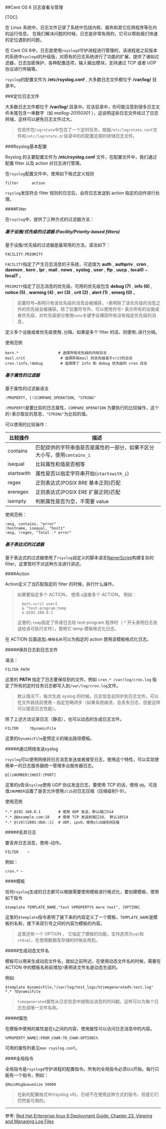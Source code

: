 ##Cent OS 6 日志查看与管理

[TOC]

在 Linux 系统中，日志文件记录了系统中包括内核、服务和其它应用程序等在内的运行信息。
在我们解决问题的时候，日志是非常有用的，它可以帮助我们快速的定位遇到的问题。

在 Cent OS 6中，日志是使用`rsyslogd`守护进程进行管理的，该进程是之前版本的系统中`syslogd`的升级版，对原有的日志系统进行了功能的扩展，提供了诸如过滤器，日志加密保护，各种配置选项，输入输出模块，支持通过 TCP 或者 UDP 协议进行传输等。

`rsyslog`的配置文件为 **/etc/rsyslog.conf** , 大多数日志文件都位于 **/var/log/** 目录中。

###定位日志文件

大多数日志文件都位于 **/var/log/** 目录中。在该目录中，你可能注意到很多日志文件末尾包含一串数字（如 *maillog-20150301* ），这说明这些日志文件经过了日志转储，这样可以避免日志文件过大。

> 在软件包`logrotate`中包含了一个定时任务，根据`/etc/logrotate.conf`文件和`/etc/logrotate.d/`目录中的的配置定期的转储日志文件。

###Rsyslog基本配置

Rsyslog 的主要配置文件为 **/etc/rsyslog.conf** 文件，在配置文件中，我们通过配置 filter 以及 action 对日志进行管理。

在`rsyslog`配置文件中，使用如下格式定义规则

	filter		action

`rsyslog`发现符合 filter 规则的日志后，会将日志发送到 action 指定的动作进行处理。

####Filter

在`rsyslog`中，提供了三种方式的过滤器方法：

##### 基于设施/优先级的过滤器 *(Facility/Priority-based filters)*

基于设施/优先级的过滤器是最常用的方法，语法如下：

	FACILITY.PRIORITY

`FACILITY`指定了产生日志消息的子系统，可选值为 **auth** , **authpriv** , **cron** , **daemon** , **kern** , **lpr** , **mail** , **news** , **syslog** , **user** , **ftp** , **uucp** , **local0** ~ **local7** 。

`PRIORITY`指定了日志消息的优先级，可用的优先级包含 **debug (7)** , **info (6)** , **notice (5)** , **warning (4)** , **err (3)** , **crit (2)** , **alert (1)** , **emerg (0)** 。

> 前置符号`=`表明只有该优先级的消息会被捕获，`!`表明除了该优先级的消息之外的优先级会被捕获。除了前置符号外，可以使用符号`*`
表示所有的设施或者优先级，对优先级部分使用`none`关键字会捕获所有没有指定优先级的消息。

定义多个设施或者优先级使用`,`分隔，如果是多个 filter 的话，则使用`;`进行分隔。

使用范例

	kern.*					# 选择所有优先级的内核日志
    mail.crit				 # 选择所有mail 的优先级高于crit的日志
	cron.!info,!debug		 # 选择除了 info 和 debug 优先级的 cron 日志


##### 基于属性的过滤器

基于属性的过滤器语法

	:PROPERTY, [!]COMPARE_OPERATION, "STRING"

`:PROPERTY`是要比较的日志属性，`COMPARE_OPERATION` 为要执行的比较操作，这个的`!`表示取反的意思，`"STRING"`为比较的值。

可以使用的比较操作：

| 比较操作        | 描述
|----------------|-------------------------------------
| contains       | 匹配提供的字符串值是否是属性的一部分，如果不区分大小写，使用`contains_i` 
| isequal        | 比较属性和值是否相等
| startswith     | 属性是否以指定字符串开始(`startswith_i`)
| regex          | 正则表达式(POSIX BRE 基本正则)匹配
| ereregex       | 正则表达式(POSIX ERE 扩展正则)匹配
| isempty        | 判断属性是否为空，不需要 value

使用范例：

	:msg, contains, "error"
    :hostname, isequal, "host1"
	:msg, !regex, "fatal .* error"


##### 基于表达式的过滤器

基于表达式的过滤器使用了`rsyslog`自定义的脚本语言[RainerScript][RainerScript]构建复杂的filter，这里暂时不对这种方法进行讲述。

####Action

Action定义了当匹配指定的 filter 的时候，执行什么操作。

> 如果要指定多个 ACTION， 使用 `&`连接多个 ACTION。
> 例如：
>
>		kern.=crit user1
>    	& ^test-program;temp
>    	& @192.168.0.1
>
> 这里的`;temp`指定了传递日志给 test-program 程序时（ **^** 开头表明日志发送给该可执行文件），使用它 temp 模板格式化日志。

在 ACTION 后面追加`;模板名称`可以为指定的 action 使用该模板格式化日志。

#####保存日志到日志文件

语法：

	FILTER PATH

这里的 **PATH** 指定了日志要保存到的文件。例如 `cron.* /var/log/cron.log` 指定了所有的定时任务日志都写入到`/var/log/cron.log`文件。

> 默认情况下，每次生成 syslog 的时候，日志信息会同步到日志文件。可以在文件路径前使用 **-** 指定忽略同步（如果系统崩溃，会丢失日志，但是这样可以提高日志性能）。

除了上述方法记录日志（静态），也可以动态的生成日志文件。

	FILTER     ?DynamicFile

这里的`DynamicFile`是预定义的输出路径模板。

#####通过网络发送syslog

`rsyslog`可以使用网络将日志消息发送或者接受日志，使用这个特性，可以实现使用单一的日志服务器统一管理多台服务器日志。

	@[(zNUMBER)]HOST:[PORT]

这里的`@`告诉`syslog`使用 *UDP* 协议发送日志，要使用 *TCP* 的话，使用 `@@`。可选值`zNUMBER`设置了是否允许使用`zlib`对日志压缩（压缩级别1-9）。

使用范例

	*.* @192.168.0.1		# 使用 UDP 发送，默认端口514
    *.* @@example.com:18	# 使用 TCP 发送到端口18， 默认10514
	*.* @(z9)[2001:db8::1]  # UDP, ipv6，使用zlib级别9压缩

#####丢弃日志

要丢弃日志消息，使用`~`动作。

	FILTER    ~

例如：

    cron.* ~

####模板

任何`rsyslog`生成的日志都可以根据需要使用模板进行格式化，要创建模板，使用如下指令

	$template TEMPLATE_NAME,"text %PROPERTY% more text", [OPTION]

这里的`$template`指令表明了接下来的内容定义了一个模板，`TEMPLATE_NAME`是模板的名称，接下来双引号之间的内容为模板的内容。

> 这里还有一个 OPTION ， 它指定了模板的功能，支持选项为`sql`和`stdsql`，在使用数据库存储的时候会用到。

#####生成动态文件名

模板可以用来生成动态文件名，就如之前所述，在使用动态文件名的时候，需要在 ACTION 中的模板名称前增加`?`表明该文件名是动态生成的。

例如:

	$template DynamicFile,"/var/log/test_logs/%timegenerated%-test.log"
	*.* ?DynamicFile

> `timegenerated`属性从日志信息中提取出消息的时间戳，这样可以为每个日志生成唯一文件名称。

#####属性

在模板中使用的属性是在`%`之间的内容，使用属性可以访问日志消息中的内容。

	%PROPERTY_NAME[:FROM_CHAR:TO_CHAR:OPTION]%

可用的属性列表见`man rsyslog.conf`。

####全局指令

全局指令是`rsyslogd`守护进程的配置指令。所有的全局指令必须以`$`开始，每行只能有一个指令，例如：

	$MainMsgQueueSize 50000

> 在新的配置格式中(rsyslog v6)，已经不在使用这种方式的指令，但是它们仍然是可用的。

---

参考: [Red Hat Enterprise linux 6 Deployment Guide: Chapter 23. Viewing and Managing Log Files](https://access.redhat.com/documentation/en-US/Red_Hat_Enterprise_Linux/6/html/Deployment_Guide/ch-Viewing_and_Managing_Log_Files.html)



[RainerScript]:http://www.rsyslog.com/doc/rainerscript.html